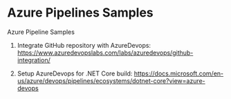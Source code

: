 # Azure Pipelines Samples
Azure Pipeline Samples

1. Integrate GitHub repository with AzureDevops: https://www.azuredevopslabs.com/labs/azuredevops/github-integration/

2. Setup AzureDevops for .NET Core build: https://docs.microsoft.com/en-us/azure/devops/pipelines/ecosystems/dotnet-core?view=azure-devops
